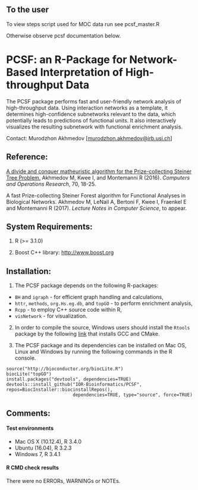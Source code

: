 To the user
--------------------
To view steps script used for MOC data run see pcsf_master.R

Otherwise observe pcsf documentation below.



PCSF: an R-Package for Network-Based Interpretation of High-throughput Data
===============================

The PCSF package performs fast and user-friendly network analysis of high-throughput data. Using interaction networks as a template, it determines high-confidence subnetworks relevant to the data, which potentially leads to predictions of functional units. It also interactively visualizes the resulting subnetwork with functional enrichment analysis.

Contact: Murodzhon Akhmedov [murodzhon.akhmedov@irb.usi.ch]



Reference:
--------------------
[A divide and conquer matheuristic algorithm for the Prize-collecting Steiner Tree Problem.](http://www.sciencedirect.com/science/article/pii/S0305054815003019)
Akhmedov M, Kwee I, and Montemanni R (2016). *Computers and Operations Research*, 70, 18-25.

A fast Prize-collecting Steiner Forest algorithm for Functional Analyses in Biological Networks.
Akhmedov M, LeNail A, Bertoni F, Kwee I, Fraenkel E and Montemanni R (2017). *Lecture Notes in Computer Science*, to appear.


System Requirements:
--------------------
1. R (>= 3.1.0)

2. Boost C++ library: http://www.boost.org



Installation:
--------------------

1. The PCSF package depends on the following R-packages: 

 - `BH` and `igraph` - for efficient graph handling and calculations,
 - `httr`, `methods`, `org.Hs.eg.db`, and `topGO` - to perform enrichment analysis,
 - `Rcpp`  - to employ C++ source code within R,
 - `visNetwork` - for visualization.


2. In order to compile the source, Windows users should install the `Rtools` package by the following [link](https://cran.r-project.org/bin/windows/Rtools/) that installs GCC and CMake.


3. The PCSF package and its dependencies can be installed on Mac OS, Linux and Windows by running the following commands in the R console.

```
source("http://bioconductor.org/biocLite.R")
biocLite("topGO")
install.packages("devtools", dependencies=TRUE)
devtools::install_github("IOR-Bioinformatics/PCSF", repos=BiocInstaller::biocinstallRepos(),
                         dependencies=TRUE, type="source", force=TRUE)
```


Comments:
--------------------

#### Test environments

* Mac OS X (10.12.4), R 3.4.0
* Ubuntu (16.04), R 3.2.3
* Windows 7, R 3.4.1

#### R CMD check results

There were no ERRORs, WARNINGs or NOTEs. 
